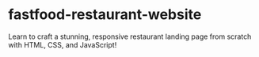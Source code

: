 # fastfood-restaurant-website
 Learn to craft a stunning, responsive restaurant landing page from scratch with HTML, CSS, and JavaScript!
